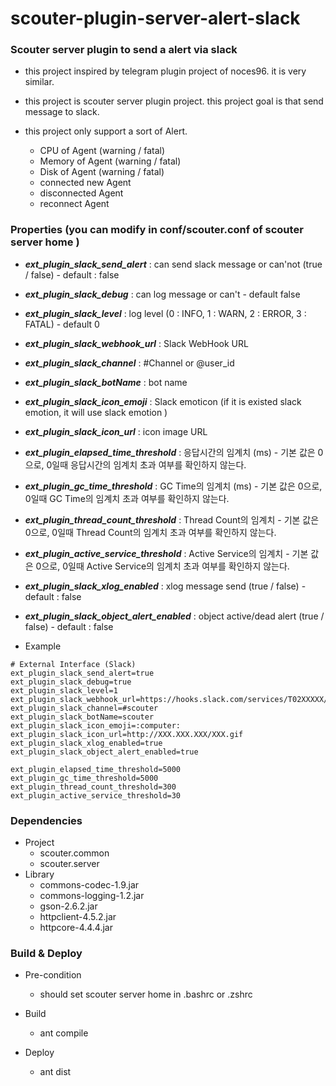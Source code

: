 # scouter-plugin-server-alert-slack
### Scouter server plugin to send a alert via slack

- this project inspired by telegram plugin project of noces96. it is very similar.

- this project is  scouter server plugin project. this project goal is that send message to slack.
-  this project only support a sort of Alert.
	- CPU of Agent  (warning / fatal)
	- Memory of Agent (warning / fatal)
	- Disk of Agent (warning / fatal)
	- connected new Agent
	- disconnected Agent
	- reconnect Agent

### Properties (you can modify in conf/scouter.conf of scouter server home )
* **_ext\_plugin\_slack\_send\_alert_** : can send slack message or can'not  (true / false) - default : false
* **_ext\_plugin\_slack\_debug_** : can log message or can't  - default false
* **_ext\_plugin\_slack\_level_** : log level (0 : INFO, 1 : WARN, 2 : ERROR, 3 : FATAL) - default 0
* **_ext\_plugin\_slack\_webhook_url_** : Slack WebHook URL
* **_ext\_plugin\_slack\_channel_** : #Channel or @user_id
* **_ext\_plugin\_slack\_botName_** : bot name
* **_ext\_plugin\_slack\_icon\_emoji_** : Slack emoticon  (if  it is existed slack emotion, it will use slack emotion )
* **_ext\_plugin\_slack\_icon\_url_** : icon image URL
* **_ext\_plugin\_elapsed\_time\_threshold_** : 응답시간의 임계치 (ms) - 기본 값은 0으로, 0일때 응답시간의 임계치 초과 여부를 확인하지 않는다.
* **_ext\_plugin\_gc\_time\_threshold_** : GC Time의 임계치 (ms) - 기본 값은 0으로, 0일때 GC Time의 임계치 초과 여부를 확인하지 않는다.
* **_ext\_plugin\_thread\_count\_threshold_** : Thread Count의 임계치 - 기본 값은 0으로, 0일때 Thread Count의 임계치 초과 여부를 확인하지 않는다.
* **_ext\_plugin\_active\_service\_threshold_** : Active Service의 임계치 - 기본 값은 0으로, 0일때 Active Service의 임계치 초과 여부를 확인하지 않는다.
* **_ext\_plugin\_slack\_xlog\_enabled_** : xlog message send (true / false) - default : false
* **_ext_plugin_slack_object_alert_enabled_** : object active/dead alert (true / false) - default : false
  
* Example
```
# External Interface (Slack)
ext_plugin_slack_send_alert=true
ext_plugin_slack_debug=true
ext_plugin_slack_level=1
ext_plugin_slack_webhook_url=https://hooks.slack.com/services/T02XXXXX/B159XXXXX/W5CDXXXXXXXXXXXXXXXXXXXX
ext_plugin_slack_channel=#scouter
ext_plugin_slack_botName=scouter
ext_plugin_slack_icon_emoji=:computer:
ext_plugin_slack_icon_url=http://XXX.XXX.XXX/XXX.gif
ext_plugin_slack_xlog_enabled=true
ext_plugin_slack_object_alert_enabled=true

ext_plugin_elapsed_time_threshold=5000
ext_plugin_gc_time_threshold=5000
ext_plugin_thread_count_threshold=300
ext_plugin_active_service_threshold=30
```

### Dependencies
* Project
    - scouter.common
    - scouter.server
* Library
    - commons-codec-1.9.jar
    - commons-logging-1.2.jar
    - gson-2.6.2.jar
    - httpclient-4.5.2.jar
    - httpcore-4.4.4.jar

### Build & Deploy
* Pre-condition
    - should set scouter server home  in .bashrc or .zshrc  
* Build
    - ant compile

* Deploy
    - ant dist
